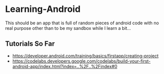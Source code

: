 # Learning-Android

This should be an app that is full of random pieces of android code with no real purpose other than to be my sandbox while I learn a bit...

## Tutorials So Far

* https://developer.android.com/training/basics/firstapp/creating-project
* https://codelabs.developers.google.com/codelabs/build-your-first-android-app/index.html?index=..%2F..%2Findex#0
